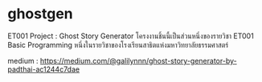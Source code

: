 # ghostgen
ET001 Project : Ghost Story Generator
โครงงานชิ้นนี้เป็นส่วนหนึ่งของรายวิชา ET001 Basic Programming
หนึ่งในรายวิชาของโรงเรียนสาธิตแห่งมหาวิทยาลัยธรรมศาสตร์

medium : https://medium.com/@galilynnn/ghost-story-generator-by-padthai-ac1244c7dae
